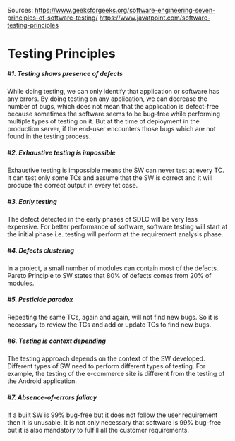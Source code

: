 Sources:
https://www.geeksforgeeks.org/software-engineering-seven-principles-of-software-testing/
https://www.javatpoint.com/software-testing-principles


# Testing Principles

##### \#1. Testing shows presence of defects
While doing testing, we can only identify that application or software has any errors. By doing testing on any application, we can decrease the number of bugs, which does not mean that the application is defect-free because sometimes the software seems to be bug-free while performing multiple types of testing on it. But at the time of deployment in the production server, if the end-user encounters those bugs which are not found in the testing process.

##### \#2. Exhaustive testing is impossible
Exhaustive testing is impossible means the SW can never test at every TC. It can test only some TCs and assume that the SW is correct and it will produce the correct output in every tet case.

##### \#3. Early testing
The defect detected in the early phases of SDLC will be very less expensive. For better performance of software, software testing will start at the initial phase i.e. testing will perform at the requirement analysis phase.

##### \#4. Defects clustering
In a project, a small number of modules can contain most of the defects. Pareto Principle to SW states that 80% of defects comes from 20% of modules.

##### \#5. Pesticide paradox
Repeating the same TCs, again and again, will not find new bugs. So it is necessary to review the TCs and add or update TCs to find new bugs.

##### \#6. Testing is context depending
The testing approach depends on the context of the SW developed. Different types of SW need to perform different types of testing. For example, the testing of the e-commerce site is different from the testing of the Android application.

##### \#7. Absence-of-errors fallacy
If a built SW is 99% bug-free but it does not follow the user requirement then it is unusable. It is not only necessary that software is 99% bug-free but it is also mandatory to fulfill all the customer requirements.
